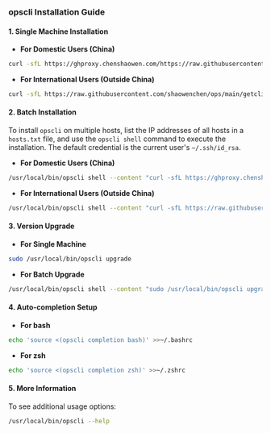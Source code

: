 ### opscli Installation Guide

#### 1. **Single Machine Installation**

- **For Domestic Users (China)**

```bash
curl -sfL https://ghproxy.chenshaowen.com/https://raw.githubusercontent.com/shaowenchen/ops/main/getcli.sh | VERSION=latest sh -
```

- **For International Users (Outside China)**

```bash
curl -sfL https://raw.githubusercontent.com/shaowenchen/ops/main/getcli.sh | VERSION=latest sh -
```

#### 2. **Batch Installation**

To install `opscli` on multiple hosts, list the IP addresses of all hosts in a `hosts.txt` file, and use the `opscli shell` command to execute the installation. The default credential is the current user's `~/.ssh/id_rsa`.

- **For Domestic Users (China)**

```bash
/usr/local/bin/opscli shell --content "curl -sfL https://ghproxy.chenshaowen.com/https://raw.githubusercontent.com/shaowenchen/ops/main/getcli.sh | VERSION=latest sh -" -i hosts.txt
```

- **For International Users (Outside China)**

```bash
/usr/local/bin/opscli shell --content "curl -sfL https://raw.githubusercontent.com/shaowenchen/ops/main/getcli.sh | VERSION=latest sh -" -i hosts.txt
```

#### 3. **Version Upgrade**

- **For Single Machine**

```bash
sudo /usr/local/bin/opscli upgrade
```

- **For Batch Upgrade**

```bash
/usr/local/bin/opscli shell --content "sudo /usr/local/bin/opscli upgrade" -i hosts.txt
```

#### 4. **Auto-completion Setup**

- **For bash**

```bash
echo 'source <(opscli completion bash)' >>~/.bashrc
```

- **For zsh**

```bash
echo 'source <(opscli completion zsh)' >>~/.zshrc
```

#### 5. **More Information**

To see additional usage options:

```bash
/usr/local/bin/opscli --help
```
